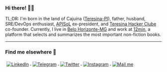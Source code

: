 ### Hi there! 👋🏼

TL;DR: I'm born in the land of Cajuína ([Teresina-PI](https://pt.wikipedia.org/wiki/Teresina)), father, husband, SRE/DevOps enthusiast, [APISoL](https://github.com/apisol) ex-president, and [Teresina Hacker Clube](https://github.com/teresinahc) co-founder. Currently, I live in [Belo Horizonte-MG](https://pt.wikipedia.org/wiki/Belo_Horizonte) and work at [12min](https://github.com/12min), a platform that selects and summarizes the most important non-fiction books.

---
### Find me elsewhere 📢
<p align="left">
  <a href="https://linkedin.com/in/olucasmac/" target="_blank">
    <img src="https://raw.githubusercontent.com/olucasmac/ColoredBadges/master/svg/social/linkedin.svg" alt="LinkedIn" style="vertical-align:top; margin:4px">
  </a>

  <a href="https://t.me/olucasmac" target="_blank">
    <img src="https://raw.githubusercontent.com/olucasmac/ColoredBadges/master/svg/social/telegram.svg" alt="Telegram" style="vertical-align:top; margin:4px">
  </a>  

  <a href="https://twitter.com/olucasmac" target="_blank">
    <img src="https://raw.githubusercontent.com/olucasmac/ColoredBadges/master/svg/social/twitter.svg" alt="Twitter" style="vertical-align:top; margin:4px">
  </a>  

  <a href="https://instagram.com/olucasmac/" target="_blank">
    <img src="https://raw.githubusercontent.com/olucasmac/ColoredBadges/master/svg/social/instagram.svg" alt="Instagram" style="vertical-align:top; margin:4px">
  </a>

  <a href="mailto:me@lucasmac.com" target="_blank">
    <img src="https://raw.githubusercontent.com/olucasmac/ColoredBadges/master/svg/social/email_me.svg" alt="Mail me" style="vertical-align:top; margin:4px">
  </a>
</p>
